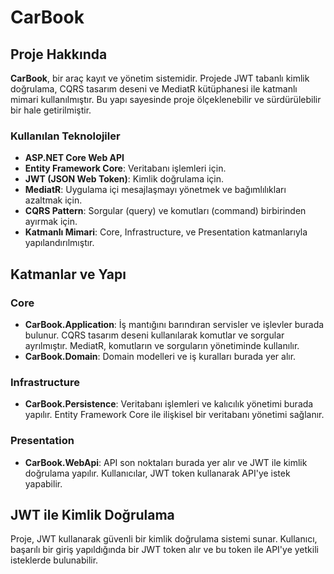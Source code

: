 # CarBook

## Proje Hakkında

**CarBook**, bir araç kayıt ve yönetim sistemidir. Projede JWT tabanlı kimlik doğrulama, CQRS tasarım deseni ve MediatR kütüphanesi ile katmanlı mimari kullanılmıştır. Bu yapı sayesinde proje ölçeklenebilir ve sürdürülebilir bir hale getirilmiştir.

### Kullanılan Teknolojiler

- **ASP.NET Core Web API**
- **Entity Framework Core**: Veritabanı işlemleri için.
- **JWT (JSON Web Token)**: Kimlik doğrulama için.
- **MediatR**: Uygulama içi mesajlaşmayı yönetmek ve bağımlılıkları azaltmak için.
- **CQRS Pattern**: Sorgular (query) ve komutları (command) birbirinden ayırmak için.
- **Katmanlı Mimari**: Core, Infrastructure, ve Presentation katmanlarıyla yapılandırılmıştır.
  
## Katmanlar ve Yapı

### Core
- **CarBook.Application**: İş mantığını barındıran servisler ve işlevler burada bulunur. CQRS tasarım deseni kullanılarak komutlar ve sorgular ayrılmıştır. MediatR, komutların ve sorguların yönetiminde kullanılır.
- **CarBook.Domain**: Domain modelleri ve iş kuralları burada yer alır.

### Infrastructure
- **CarBook.Persistence**: Veritabanı işlemleri ve kalıcılık yönetimi burada yapılır. Entity Framework Core ile ilişkisel bir veritabanı yönetimi sağlanır.

### Presentation
- **CarBook.WebApi**: API son noktaları burada yer alır ve JWT ile kimlik doğrulama yapılır. Kullanıcılar, JWT token kullanarak API'ye istek yapabilir.

## JWT ile Kimlik Doğrulama

Proje, JWT kullanarak güvenli bir kimlik doğrulama sistemi sunar. Kullanıcı, başarılı bir giriş yapıldığında bir JWT token alır ve bu token ile API'ye yetkili isteklerde bulunabilir.


